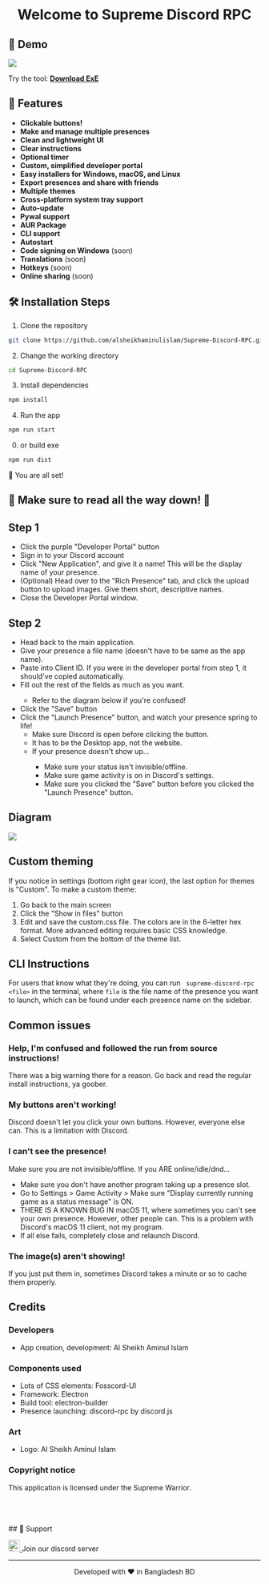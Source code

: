<h1 align="center">
  Welcome to Supreme Discord RPC
</h1>


## 🚀 Demo

<a href="https://alsheikhaminulislam.github.io/Supreme-Discord-RPC/" target="blank">
<img src="https://img.shields.io/website?url=https%3A%2F%2Frahuldkjain.github.io%2Fgh-profile-readme-generator&logo=github&style=flat-square" />
</a>

Try the tool: [**Download ExE**](https://github.com/alsheikhaminulislam/Supreme-Discord-RPC/releases/) 

## 🧐 Features

- **Clickable buttons!**
- **Make and manage multiple presences**
- **Clean and lightweight UI**
- **Clear instructions**
- **Optional timer**
- **Custom, simplified developer portal**
- **Easy installers for Windows, macOS, and Linux**
- **Export presences and share with friends**
- **Multiple themes**
- **Cross-platform system tray support**
- **Auto-update**
- **Pywal support**
- **AUR Package**
- **CLI support**
- **Autostart**
- **Code signing on Windows** (soon)
- **Translations** (soon)
- **Hotkeys** (soon)
- **Online sharing** (soon)

## 🛠️ Installation Steps

1. Clone the repository

```bash
git clone https://github.com/alsheikhaminulislam/Supreme-Discord-RPC.git
```

2. Change the working directory

```bash
cd Supreme-Discord-RPC
```

3. Install dependencies

```bash
npm install
```

4. Run the app

```bash
npm run start
```
0. or build exe
```bash
npm run dist
```

🌟 You are all set!

 <h2>🔽 Make sure to read all the way down! 🔽</h2>
<h2>Step 1</h2>
<ul>
    <li>Click the purple "Developer Portal" button</li>
    <li>Sign in to your Discord account</li>
    <li>Click "New Application", and give it a name! This will be the display name of your presence.</li>
    <li>(Optional) Head over to the "Rich Presence" tab, and click the upload button to upload images. Give them short,
        descriptive names.</li>
    <li>Close the Developer Portal window.</li>
</ul>
<h2>Step 2</h2>
<ul>
    <li>Head back to the main application.</li>
    <li>Give your presence a file name (doesn't have to be same as the app name).</li>
    <li>Paste into Client ID. If you were in the developer portal from step 1, it should've copied automatically.</li>
    <li>Fill out the rest of the fields as much as you want.</li>
    <ul>
        <li>Refer to the diagram below if you're confused!</li>
    </ul>
    <li>Click the "Save" button</li>
    <li>Click the "Launch Presence" button, and watch your presence spring to life!
        <ul>
            <li>Make sure Discord is open before clicking the button.</li>
            <li>It has to be the Desktop app, not the website.</li>
            <li>If your presence doesn't show up...</li>
            <ul>
                <li>Make sure your status isn't invisible/offline.</li>
                <li>Make sure game activity is on in Discord's settings.</li>
                <li>Make sure you clicked the "Save" button before you clicked the "Launch Presence" button.</li>
            </ul>
        </ul>
    </li>
</ul>
<h2>Diagram</h2>
<img src="https://cdn.discordapp.com/attachments/987427918529585194/987439992110465104/Key.png"/>
<h2>Custom theming</h2>
<p>If you notice in settings (bottom right gear icon), the last option for themes is "Custom". To make a custom theme:
</p>
<ol>
    <li>Go back to the main screen</li>
    <li>Click the "Show in files" button</li>
    <li>Edit and save the custom.css file. The colors are in the 6-letter hex format. More advanced editing requires
        basic CSS knowledge.</li>
    <li>Select Custom from the bottom of the theme list.</li>
</ol>

<h2>CLI Instructions</h2>
<p>For users that know what they're doing, you can run
    <code> supreme-discord-rpc <span>&#60;</span>file<span>&#62;</span></file></code> in the terminal, where
    <code>file</code> is the file name of the presence you want to launch, which can be found under each presence name
    on the sidebar.</p>

<h2>Common issues</h2>
<h3>Help, I'm confused and followed the run from source instructions!</h3>
<p>There was a big warning there for a reason. Go back and read the regular install instructions, ya goober.</p>
<h3>My buttons aren't working!</h3>
<p>Discord doesn't let you click your own buttons. However, everyone else can. This is a limitation with Discord.</p>
<h3>I can't see the presence!</h3>
<p>Make sure you are not invisible/offline. If you ARE online/idle/dnd...</p>
<ul>
    <li>Make sure you don't have another program taking up a presence slot.</li>
    <li>Go to Settings > Game Activity > Make sure "Display currently running game as a status message" is ON.</li>
    <li>THERE IS A KNOWN BUG IN macOS 11, where sometimes you can't see your own presence. However, other people can.
        This is a problem with Discord's macOS 11 client, not my program.</li>
    <li>If all else fails, completely close and relaunch Discord.</li>
</ul>
<h3>The image(s) aren't showing!</h3>
<p>If you just put them in, sometimes Discord takes a minute or so to cache them properly.</p>

<h2>Credits</h2>
<h3>Developers</h3>
<ul>
    <li>App creation, development: <span id="t1c" class="hyperlink">Al Sheikh Aminul Islam</span></li> 
</ul>
<h3>Components used</h3>
<ul>
    <li>Lots of CSS elements: Fosscord-UI</li>
    <li>Framework: Electron</li>
    <li>Build tool: electron-builder</li>
    <li>Presence launching: discord-rpc by discord.js</li>
</ul> 
 
<h3>Art</h3>
<ul> 
    <li>Logo: <span id="t1c" class="hyperlink">Al Sheikh Aminul Islam</span></li> 
</ul> 
<h3>Copyright notice</h3>
<p>This application is licensed under the Supreme Warrior.<img src="https://cdn.discordapp.com/emojis/715219829446934548.gif" width="20" height="14"></p> 
<br><br><br>
## 🙏 Support
 

<p align="left">
   
  <a href="https://discord.com/invite/zzqdKZEdwF" target="_blank"><img src="https://cdn.discordapp.com/attachments/987427918529585194/987438982327570512/unknown.png" alt="Buy Me A Coffee" height="23" width="23" style="border-radius:2px" >  </a> Join our discord server
</p>

<hr>
<p align="center">
Developed with ❤️ in Bangladesh BD 
</p>

